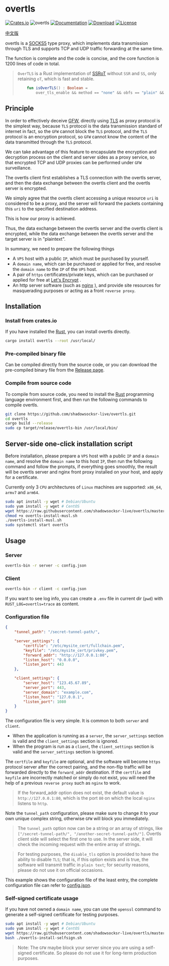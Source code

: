# overtls

[![Crates.io](https://img.shields.io/crates/v/overtls.svg)](https://crates.io/crates/overtls)
![overtls](https://docs.rs/overtls/badge.svg)
[![Documentation](https://img.shields.io/badge/docs-release-brightgreen.svg?style=flat)](https://docs.rs/overtls)
[![Download](https://img.shields.io/crates/d/overtls.svg)](https://crates.io/crates/overtls)
[![License](https://img.shields.io/crates/l/overtls.svg?style=flat)](https://github.com/ShadowsocksR-Live/overtls/blob/master/LICENSE)


[中文版](readme-cn.md)

overtls is a [SOCKS5](https://en.wikipedia.org/wiki/SOCKS#SOCKS5) type proxy,
which implements data transmission through TLS and supports TCP and UDP traffic forwarding at the same time.

The function is complete and the code is concise, and the core function is 1200 lines of code in total.

> `OverTLS` is a Rust implementation of [SSRoT](https://github.com/ShadowsocksR-Live/shadowsocksr-native) without `SSR` and `SS`, only retaining `oT`, which is fast and stable.
> ```kotlin
>     fun isOverTLS() : Boolean =
>         over_tls_enable && method == "none" && obfs == "plain" && protocol == "origin"
> ```

## Principle

In order to effectively deceive [GFW](https://en.wikipedia.org/wiki/Great_Firewall),
directly using [TLS](https://en.wikipedia.org/wiki/Transport_Layer_Security) as proxy protocol is the simplest way,
because `TLS` protocol is the data transmission standard of internet in fact,
so the `GFW` cannot block the `TLS` protocol, and the `TLS` protocol is an encryption protocol,
so `GFW` cannot know the content of the data transmitted through the `TLS` protocol.

We can take advantage of this feature to encapsulate the encryption and decryption process on
the client and server sides as a proxy service, so that encrypted TCP and UDP proxies can
be performed under `GFW` surveillance.

The overtls client first establishes a TLS connection with the overtls server,
and then the data exchange between the overtls client and the overtls server is encrypted.

We simply agree that the overtls client accessing a unique resource `uri` is considered to be a proxy,
and the server will forward the packets containing this `uri` to the specified destination address.

This is how our proxy is achieved.

Thus, the data exchange between the overtls server and the overtls client is encrypted,
while the data exchange between the overtls server and the target server is in "plaintext".

In summary, we need to prepare the following things
- A `VPS` host with a public `IP`, which must be purchased by yourself.
- A `domain name`, which can be purchased or applied for free, and resolve the `domain name` to the `IP` of the `VPS` host.
- A pair of `https` certificates/private keys, which can be purchased or applied for free at [Let's Encrypt](https://letsencrypt.org/) .
- An http server software (such as [nginx](https://www.nginx.com/) ), and provide site resources for masquerading purposes or acting as a front `reverse proxy`.

## Installation

### Install from crates.io

If you have installed the [Rust](https://rustup.rs/), you can install overtls directly.
```bash
cargo install overtls --root /usr/local/
```

### Pre-compiled binary file

Can be compiled directly from the source code, or you can download the pre-compiled binary file
from the [Release page](https://github.com/shadowsocksr-live/overtls/releases).

### Compile from source code

To compile from source code, you need to install the [Rust](https://www.rust-lang.org/)
programming language environment first, and then run the following commands to compile overtls.

```bash
git clone https://github.com/shadowsocksr-live/overtls.git
cd overtls
cargo build --release
sudo cp target/release/overtls-bin /usr/local/bin/
```

## Server-side one-click installation script

Before installation, please prepare a `VPS` host with a public `IP` and a `domain name`,
and resolve the `domain name` to this host `IP`, then run the following command and follow the prompts,
if everything goes smoothly, the result will be overtls server and nginx front proxy installed on your host,
and apply for a certificate.

Currently only 3 `CPU` architectures of `Linux` machines are supported: `x86_64`, `armv7` and `arm64`.

```bash
sudo apt install -y wget # Debian/Ubuntu
sudo yum install -y wget # CentOS
wget https://raw.githubusercontent.com/shadowsocksr-live/overtls/master/install/overtls-install-musl.sh
chmod +x overtls-install-musl.sh
./overtls-install-musl.sh
sudo systemctl start overtls
```

## Usage

### Server
```bash
overtls-bin -r server -c config.json
```

### Client
```bash
overtls-bin -r client -c config.json
```

If you want to see log info, you can create a `.env` file in current dir (`pwd`)
with `RUST_LOG=overtls=trace` as content.

### Configuration file
```json
{
    "tunnel_path": "/secret-tunnel-path/",

    "server_settings": {
        "certfile": "/etc/mysite_cert/fullchain.pem",
        "keyfile": "/etc/mysite_cert/privkey.pem",
        "forward_addr": "http://127.0.0.1:80",
        "listen_host": "0.0.0.0",
        "listen_port": 443
    },

    "client_settings": {
        "server_host": "123.45.67.89",
        "server_port": 443,
        "server_domain": "example.com",
        "listen_host": "127.0.0.1",
        "listen_port": 1080
    }
}
```

The configuration file is very simple. It is common to both `server` and `client`.
-    When the application is running as a `server`, the `server_settings` section is valid and the `client_settings` section is ignored.
-    When the program is run as a `client`, the `client_settings` section is valid and the `server_settings` section is ignored.

The `certfile` and `keyfile` are optional, and the software will become `https` protocol server after the correct pairing, and the non-flip traffic will be forwarded directly to the `forward_addr` destination. If the `certfile` and `keyfile` are incorrectly matched or simply do not exist, you will need the help of a previous `reverse proxy` such as `nginx` to work.

>    If the forward_addr option does not exist, the default value is `http://127.0.0.1:80`, which is the port `80` on which the local `nginx` listens to `http`.

Note the `tunnel_path` configuration, please make sure to change it to your own unique complex string, otherwise `GFW` will block you immediately.

> The `tunnel_path` option now can be a string or an array of strings, like `["/secret-tunnel-path/", "/another-secret-tunnel-path/"]`.
> Overtls client side will select the first one to use.
> In the server side, it will check the incoming request with the entire array of strings. 

>    For testing purposes, the `disable_tls` option is provided to have the ability to disable `TLS`; that is, if this option exists and is true, the software will transmit traffic in `plain text`; for security reasons, please do not use it on official occasions.

This example shows the configuration file of the least entry, the complete configuration file can refer to [config.json](config.json).

### Self-signed certificate usage

If you have not owned a `domain name`, you can use the `openssl` command to generate a self-signed certificate
for testing purposes.

```bash
sudo apt install -y wget # Debian/Ubuntu
sudo yum install -y wget # CentOS
wget https://raw.githubusercontent.com/shadowsocksr-live/overtls/master/install/overtls-install-selfsign.sh
bash ./overtls-install-selfsign.sh
```
> Note: The `GFW` maybe block your server since you are using a self-signed certificate.
>       So please do not use it for long-term production purposes.
